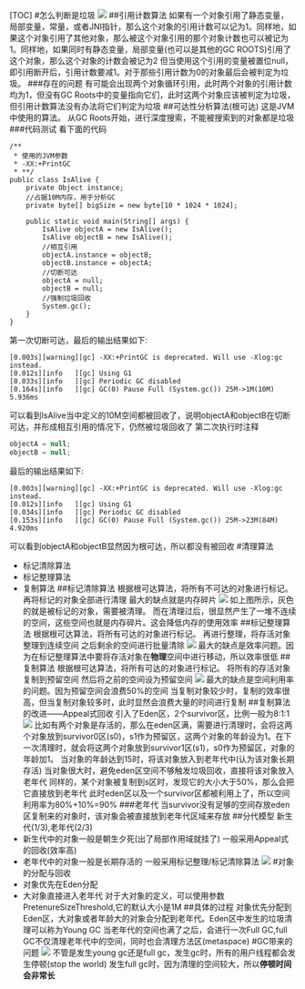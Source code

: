 [TOC]
#怎么判断是垃圾
![](https://gitee.com/zacharytse/image/raw/master/img/20201017152742.png)
##引用计数算法
如果有一个对象引用了静态变量，局部变量，常量，或者JNI指针，那么这个对象的引用计数可以记为1。同样地，如果这个对象引用了其他对象，那么被这个对象引用的那个对象计数也可以被记为1。同样地，如果同时有静态变量，局部变量(也可以是其他的GC ROOTS)引用了这个对象，那么这个对象的计数会被记为2
但当使用这个引用的变量被置位null，即引用断开后，引用计数要减1。对于那些引用计数为0的对象最后会被判定为垃圾。
###存在的问题
有可能会出现两个对象循环引用，此时两个对象的引用计数均为1，但没有GC Roots中的变量指向它们，此时这两个对象应该被判定为垃圾，但引用计数算法没有办法将它们判定为垃圾
##可达性分析算法(根可达)
这是JVM中使用的算法。
从GC Roots开始，进行深度搜索，不能被搜索到的对象都是垃圾
###代码测试
看下面的代码
```java{.line-numbers}
/**
 * 使用的JVM参数
 * -XX:+PrintGC
 * **/
public class IsAlive {
    private Object instance;
    //占据10M内存，用于分析GC
    private byte[] bigSize = new byte[10 * 1024 * 1024];

    public static void main(String[] args) {
        IsAlive objectA = new IsAlive();
        IsAlive objectB = new IsAlive();
        //相互引用
        objectA.instance = objectB;
        objectB.instance = objectA;
        //切断可达
        objectA = null;
        objectB = null;
        //强制垃圾回收
        System.gc();
    }
}
```
第一次切断可达，最后的输出结果如下:
```
[0.003s][warning][gc] -XX:+PrintGC is deprecated. Will use -Xlog:gc instead.
[0.012s][info   ][gc] Using G1
[0.033s][info   ][gc] Periodic GC disabled
[0.164s][info   ][gc] GC(0) Pause Full (System.gc()) 25M->1M(10M) 5.936ms
```
可以看到IsAlive当中定义的10M空间都被回收了，说明objectA和objectB在切断可达，并形成相互引用的情况下，仍然被垃圾回收了
第二次执行时注释
```java
objectA = null;
objectB = null;
```
最后的输出结果如下:
```
[0.003s][warning][gc] -XX:+PrintGC is deprecated. Will use -Xlog:gc instead.
[0.012s][info   ][gc] Using G1
[0.034s][info   ][gc] Periodic GC disabled
[0.153s][info   ][gc] GC(0) Pause Full (System.gc()) 25M->23M(84M) 4.920ms
```
可以看到objectA和objectB显然因为根可达，所以都没有被回收
#清理算法
- 标记清除算法
- 标记整理算法
- 复制算法
##标记清除算法
根据根可达算法，将所有不可达的对象进行标记。
再将标记的对象全部进行清理
最大的缺点就是内存碎片
![](https://gitee.com/zacharytse/image/raw/master/img/20201017155805.png)
如上图所示，灰色的就是被标记的对象，需要被清理。
而在清理过后，很显然产生了一堆不连续的空间，这些空间也就是内存碎片。这会降低内存的使用效率
##标记整理算法
根据根可达算法，将所有可达的对象进行标记。
再进行整理，将存活对象整理到连续空间
之后剩余的空间进行批量清除
![](https://gitee.com/zacharytse/image/raw/master/img/20201017160112.png)
最大的缺点是效率问题。因为在标记整理算法中要将存活对象在**物理**空间中进行移动，所以效率很低
##复制算法
根据根可达算法，将所有可达的对象进行标记。
将所有的存活对象复制到预留空间
然后将之前的空间设为预留空间
![](https://gitee.com/zacharytse/image/raw/master/img/20201017160431.png)
最大的缺点是空间利用率的问题。因为预留空间会浪费50%的空间
当复制对象较少时，复制的效率很高，但当复制对象较多时，此时显然会浪费大量的时间进行复制
##复制算法的改进——Appeal式回收
引入了Eden区，2个survivor区，比例一般为8:1:1
![](https://gitee.com/zacharytse/image/raw/master/img/20201017160856.png)
比如有两个对象是存活的，那么在eden区满，需要进行清理时，会将这两个对象放到survivor0区(s0)，s1作为预留区，这两个对象的年龄设为1。在下一次清理时，就会将这两个对象放到survivor1区(s1)，s0作为预留区，对象的年龄加1。
当对象的年龄达到15时，将该对象放入到老年代中(认为该对象长期存活)
当对象很大时，避免eden区空间不够触发垃圾回收，直接将该对象放入老年代
同样的，某个对象被复制到s区时，发现它的大小大于50%，那么会把它直接放到老年代
此时eden区以及一个survivor区都被利用上了，所以空间利用率为80%+10%=90%
###老年代
当survivor没有足够的空间存放eden区复制来的对象时，该对象会被直接放到老年代区域来存放
##分代模型
新生代(1/3),老年代(2/3)
- 新生代中的对象一般是朝生夕死(出了局部作用域就挂了)
  一般采用Appeal式的回收(效率高)
- 老年代中的对象一般是长期存活的
  一般采用标记整理/标记清除算法
![](https://gitee.com/zacharytse/image/raw/master/img/20201017161840.png)
#对象的分配与回收
- 对象优先在Eden分配
- 大对象直接进入老年代
  对于大对象的定义，可以使用参数PretenureSizeThreshold,它的默认大小是1M
##具体的过程
对象优先分配到Eden区，大对象或者年龄大的对象会分配到老年代。Eden区中发生的垃圾清理可以称为Young GC
当老年代的空间也满了之后，会进行一次Full GC,full GC不仅清理老年代中的空间，同时也会清理方法区(metaspace)
#GC带来的问题
![](https://gitee.com/zacharytse/image/raw/master/img/20201017170129.png)
不管是发生young gc还是full gc，发生gc时，所有的用户线程都会发生停顿(stop the world)
发生full gc时，因为清理的空间较大，所以**停顿时间会非常长**
